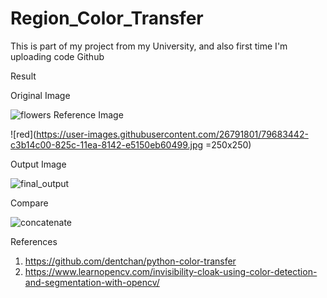 # Region_Color_Transfer
This is part of my project from my University, and also first time I'm uploading code Github



Result

Original Image

![flowers](https://user-images.githubusercontent.com/26791801/79683423-a7151400-825c-11ea-9fb8-c3a32fd9f7dd.jpg?v=4&s=200) 
Reference Image

![red](https://user-images.githubusercontent.com/26791801/79683442-c3b14c00-825c-11ea-8142-e5150eb60499.jpg =250x250)

Output Image

![final_output](https://user-images.githubusercontent.com/26791801/79683452-d461c200-825c-11ea-988d-cbee7da4ee00.jpg)

Compare

![concatenate](https://user-images.githubusercontent.com/26791801/79683464-e3487480-825c-11ea-867f-4f481cac1549.jpg)







References
1. https://github.com/dentchan/python-color-transfer
2. https://www.learnopencv.com/invisibility-cloak-using-color-detection-and-segmentation-with-opencv/
